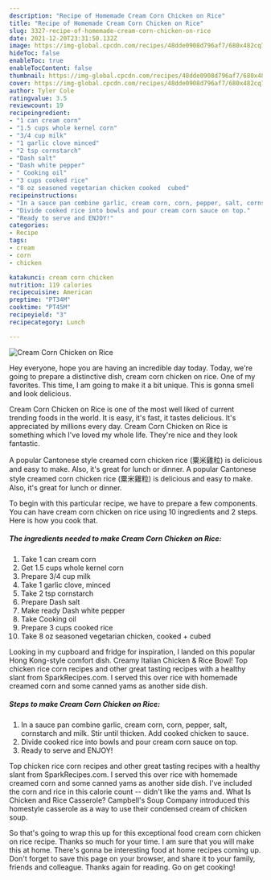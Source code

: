 ```yaml
---
description: "Recipe of Homemade Cream Corn Chicken on Rice"
title: "Recipe of Homemade Cream Corn Chicken on Rice"
slug: 3327-recipe-of-homemade-cream-corn-chicken-on-rice
date: 2021-12-20T23:31:50.132Z
image: https://img-global.cpcdn.com/recipes/48dde0908d796af7/680x482cq70/cream-corn-chicken-on-rice-recipe-main-photo.jpg
hideToc: false
enableToc: true
enableTocContent: false
thumbnail: https://img-global.cpcdn.com/recipes/48dde0908d796af7/680x482cq70/cream-corn-chicken-on-rice-recipe-main-photo.jpg
cover: https://img-global.cpcdn.com/recipes/48dde0908d796af7/680x482cq70/cream-corn-chicken-on-rice-recipe-main-photo.jpg
author: Tyler Cole
ratingvalue: 3.5
reviewcount: 19
recipeingredient:
- "1 can cream corn"
- "1.5 cups whole kernel corn"
- "3/4 cup milk"
- "1 garlic clove minced"
- "2 tsp cornstarch"
- "Dash salt"
- "Dash white pepper"
- " Cooking oil"
- "3 cups cooked rice"
- "8 oz seasoned vegetarian chicken cooked  cubed"
recipeinstructions:
- "In a sauce pan combine garlic, cream corn, corn, pepper, salt, cornstarch and milk. Stir until thicken. Add cooked chicken to sauce."
- "Divide cooked rice into bowls and pour cream corn sauce on top."
- "Ready to serve and ENJOY!"
categories:
- Recipe
tags:
- cream
- corn
- chicken

katakunci: cream corn chicken 
nutrition: 119 calories
recipecuisine: American
preptime: "PT34M"
cooktime: "PT45M"
recipeyield: "3"
recipecategory: Lunch

---
```



![Cream Corn Chicken on Rice](https://img-global.cpcdn.com/recipes/48dde0908d796af7/680x482cq70/cream-corn-chicken-on-rice-recipe-main-photo.jpg)

Hey everyone, hope you are having an incredible day today. Today, we're going to prepare a distinctive dish, cream corn chicken on rice. One of my favorites. This time, I am going to make it a bit unique. This is gonna smell and look delicious.

Cream Corn Chicken on Rice is one of the most well liked of current trending foods in the world. It is easy, it's fast, it tastes delicious. It's appreciated by millions every day. Cream Corn Chicken on Rice is something which I've loved my whole life. They're nice and they look fantastic.

A popular Cantonese style creamed corn chicken rice (粟米雞粒) is delicious and easy to make. Also, it&#39;s great for lunch or dinner. A popular Cantonese style creamed corn chicken rice (粟米雞粒) is delicious and easy to make. Also, it&#39;s great for lunch or dinner.


To begin with this particular recipe, we have to prepare a few components. You can have cream corn chicken on rice using 10 ingredients and 2 steps. Here is how you cook that.

<!--inarticleads1-->

##### The ingredients needed to make Cream Corn Chicken on Rice:

1. Take 1 can cream corn
1. Get 1.5 cups whole kernel corn
1. Prepare 3/4 cup milk
1. Take 1 garlic clove, minced
1. Take 2 tsp cornstarch
1. Prepare Dash salt
1. Make ready Dash white pepper
1. Take  Cooking oil
1. Prepare 3 cups cooked rice
1. Take 8 oz seasoned vegetarian chicken, cooked + cubed


Looking in my cupboard and fridge for inspiration, I landed on this popular Hong Kong-style comfort dish. Creamy Italian Chicken &amp; Rice Bowl! Top chicken rice corn recipes and other great tasting recipes with a healthy slant from SparkRecipes.com. I served this over rice with homemade creamed corn and some canned yams as another side dish. 

<!--inarticleads2-->

##### Steps to make Cream Corn Chicken on Rice:

1. In a sauce pan combine garlic, cream corn, corn, pepper, salt, cornstarch and milk. Stir until thicken. Add cooked chicken to sauce.
1. Divide cooked rice into bowls and pour cream corn sauce on top.
1. Ready to serve and ENJOY!

Top chicken rice corn recipes and other great tasting recipes with a healthy slant from SparkRecipes.com. I served this over rice with homemade creamed corn and some canned yams as another side dish. I&#39;ve included the corn and rice in this calorie count -- didn&#39;t like the yams and. What Is Chicken and Rice Casserole? Campbell&#39;s Soup Company introduced this homestyle casserole as a way to use their condensed cream of chicken soup. 

So that's going to wrap this up for this exceptional food cream corn chicken on rice recipe. Thanks so much for your time. I am sure that you will make this at home. There's gonna be interesting food at home recipes coming up. Don't forget to save this page on your browser, and share it to your family, friends and colleague. Thanks again for reading. Go on get cooking!
